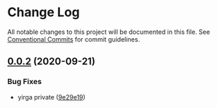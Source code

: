 # Change Log

All notable changes to this project will be documented in this file.
See [Conventional Commits](https://conventionalcommits.org) for commit guidelines.

## [0.0.2](https://github.com/JhonXY/yirga/compare/yirga@0.0.1...yirga@0.0.2) (2020-09-21)


### Bug Fixes

* yirga private ([9e29e19](https://github.com/JhonXY/yirga/commit/9e29e19cd68a0c86fddb5d01bfe82abf546166c4))
